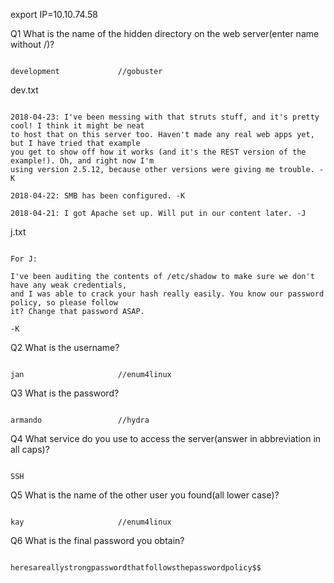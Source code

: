 export IP=10.10.74.58

Q1	What is the name of the hidden directory on the web server(enter name without /)?
```

development 			//gobuster
```

dev.txt
```

2018-04-23: I've been messing with that struts stuff, and it's pretty cool! I think it might be neat
to host that on this server too. Haven't made any real web apps yet, but I have tried that example
you get to show off how it works (and it's the REST version of the example!). Oh, and right now I'm 
using version 2.5.12, because other versions were giving me trouble. -K

2018-04-22: SMB has been configured. -K

2018-04-21: I got Apache set up. Will put in our content later. -J
```

j.txt
```

For J:

I've been auditing the contents of /etc/shadow to make sure we don't have any weak credentials,
and I was able to crack your hash really easily. You know our password policy, so please follow
it? Change that password ASAP.

-K
```

Q2	What is the username?
```

jan						//enum4linux
```

Q3	What is the password?
```

armando					//hydra
```


Q4	What service do you use to access the server(answer in abbreviation in all caps)?
```

SSH
```

Q5	What is the name of the other user you found(all lower case)?
```

kay						//enum4linux
```


Q6	What is the final password you obtain?
```

heresareallystrongpasswordthatfollowsthepasswordpolicy$$
```













